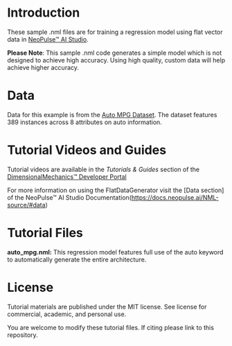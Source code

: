 # Introduction
These sample .nml files are for training a regression model using flat vector data in [NeoPulse™ AI Studio](https://aws.amazon.com/marketplace/pp/B074NDG36S/ref=vdr_rf).

**Please Note**: This sample .nml code generates a simple model which is not designed to achieve high accuracy. Using high quality, custom data will help achieve higher accuracy. 

# Data
Data for this example is from the [Auto MPG Dataset](https://archive.ics.uci.edu/ml/datasets/auto+mpg). The dataset features 389 instances across 8 attributes on auto information.

# Tutorial Videos and Guides
Tutorial videos are available in the *Tutorials & Guides* section of the [DimensionalMechanics™ Developer Portal](https://dimensionalmechanics.com/ai-developer-portal)

For more information on using the FlatDataGenerator visit the [Data section] of the NeoPulse™ AI Studio Documentation(https://docs.neopulse.ai/NML-source/#data)

# Tutorial Files

**auto_mpg.nml:** This regression model features full use of the auto keyword to automatically generate the entire architecture.


# License
Tutorial materials are published under the MIT license. See license for commercial, academic, and personal use.

You are welcome to modify these tutorial files. If citing please link to this repository.

